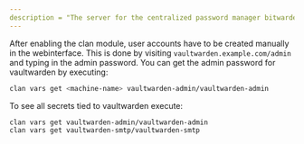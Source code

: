 ```yaml
---
description = "The server for the centralized password manager bitwarden"
---
```


After enabling the clan module, user accounts have to be created manually in the webinterface.
This is done by visiting `vaultwarden.example.com/admin` and typing in the admin password.
You can get the admin password for vaultwarden by executing:
```bash
clan vars get <machine-name> vaultwarden-admin/vaultwarden-admin
```
To see all secrets tied to vaultwarden execute:
```bash
clan vars get vaultwarden-admin/vaultwarden-admin
clan vars get vaultwarden-smtp/vaultwarden-smtp
```
